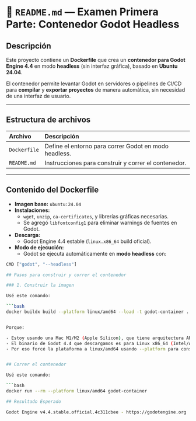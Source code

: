 # 📄 `README.md` — Examen Primera Parte: Contenedor Godot Headless

## Descripción

Este proyecto contiene un **Dockerfile** que crea un **contenedor para Godot Engine 4.4** en modo **headless** (sin interfaz gráfica), basado en **Ubuntu 24.04**.

El contenedor permite levantar Godot en servidores o pipelines de CI/CD para **compilar** y **exportar proyectos** de manera automática, sin necesidad de una interfaz de usuario.

---

## Estructura de archivos

| Archivo      | Descripción                                           |
| :----------- | :---------------------------------------------------- |
| `Dockerfile` | Define el entorno para correr Godot en modo headless. |
| `README.md`  | Instrucciones para construir y correr el contenedor.  |

---

## Contenido del Dockerfile

- **Imagen base:** `ubuntu:24.04`
- **Instalaciones:**
  - `wget`, `unzip`, `ca-certificates`, y librerías gráficas necesarias.
  - Se agregó `libfontconfig1` para eliminar warnings de fuentes en Godot.
- **Descarga:**
  - Godot Engine 4.4 estable (`linux.x86_64` build oficial).
- **Modo de ejecución:**
  - Godot se ejecuta automáticamente en **modo headless** con:

````bash
CMD ["godot", "--headless"]

## Pasos para construir y correr el contenedor

### 1. Construir la imagen

Usé este comando:

```bash
docker buildx build --platform linux/amd64 --load -t godot-container .


Porque:

- Estoy usando una Mac M1/M2 (Apple Silicon), que tiene arquitectura ARM64
- El binario de Godot 4.4 que descargamos es para Linux x86_64 (Intel/AMD).
- Por eso forcé la plataforma a linux/amd64 usando --platform para construirlo compatible.


## Correr el contenedor

Usé este comando:

```bash
docker run --rm --platform linux/amd64 godot-container

## Resultado Esperado

Godot Engine v4.4.stable.official.4c311cbee - https://godotengine.org
````
